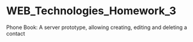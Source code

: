 # WEB_Technologies_Homework_3
Phone Book: A server prototype, allowing creating, editing and deleting a contact
